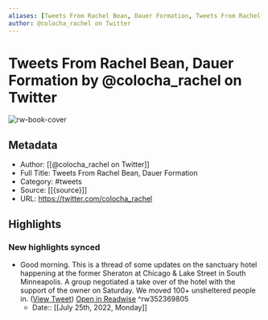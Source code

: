 ```yaml
---
aliases: [Tweets From Rachel Bean, Dauer Formation, Tweets From Rachel Bean, Dauer Formation]
author: @colocha_rachel on Twitter
---
```

# Tweets From Rachel Bean, Dauer Formation by @colocha_rachel on Twitter

![rw-book-cover](https://pbs.twimg.com/profile_images/1539559607214940160/WBDEp_kK.jpg)

## Metadata
- Author: [[@colocha_rachel on Twitter]]
- Full Title: Tweets From Rachel Bean, Dauer Formation
- Category: #tweets
- Source: [[{source}]]
- URL: https://twitter.com/colocha_rachel

## Highlights
### New highlights synced
- Good morning. This is a thread of some updates on the sanctuary hotel happening at the former Sheraton at Chicago & Lake Street in South Minneapolis. 
  A group negotiated a take over of the hotel with the support of the owner on Saturday. We moved 100+ unsheltered people in. ([View Tweet](https://twitter.com/colocha_rachel/status/1267468792399093765)) [Open in Readwise](https://readwise.io/open/352369805) ^rw352369805
    - Date:: [[July 25th, 2022, Monday]]
